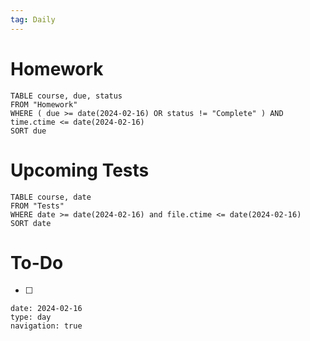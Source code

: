 ```yaml
---
tag: Daily
---
```

# Homework
```dataview
TABLE course, due, status
FROM "Homework" 
WHERE ( due >= date(2024-02-16) OR status != "Complete" ) AND time.ctime <= date(2024-02-16)
SORT due
```
# Upcoming Tests
```dataview
TABLE course, date
FROM "Tests" 
WHERE date >= date(2024-02-16) and file.ctime <= date(2024-02-16)
SORT date
```
# To-Do
- [ ] 

```gEvent
date: 2024-02-16
type: day
navigation: true
```